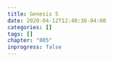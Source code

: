 ```yaml
---
title: Genesis 5
date: 2020-04-12T12:40:36-04:00
categories: []
tags: []
chapter: "005"
inprogress: false
---
```


